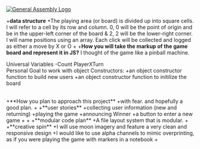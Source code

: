 [![General Assembly Logo](https://camo.githubusercontent.com/1a91b05b8f4d44b5bbfb83abac2b0996d8e26c92/687474703a2f2f692e696d6775722e636f6d2f6b6538555354712e706e67)](https://generalassemb.ly/education/web-development-immersive)


+**data structure**
+The playing area (or board) is divided up into square cells. I will refer to a cell by its row and column. 0, 0 will be the point of origin and be in the upper-left corner of the board &  2, 2 will be the lower-right corner. I will name positions using an array. Each click will be collected and logged as either a move by X or O
+
+**How you will take the markup of the game board and represent it in JS?**
I thought of the game like a pinball machine. 

Universal Variables
-Count
PlayerXTurn 
<br>
Personal Goal 
to work with object Constructors:
+an object constructor function to build new users 
+an object constructor function to initilize the board

<br>
+**How you plan to approach this project**
+with fear. and hopefully a good plan.
+
+**user stories**
+collecting user information (new and returning)
+playing the game
+announcing Winner
+a button to enter a new game
+
+
+**modular code plan**
+A file layout system that is modular. 
+
+**creative spin**
+I will use moon imagery and feature a very clean and responsive design
+I would like to use alpha channels to mimic overprinting, as if you were playing the game with markers in a notebook
+
